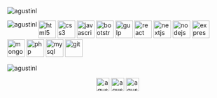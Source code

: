 <p><img align="center" src="https://github-readme-stats.vercel.app/api?username=agustinl&show_icons=true" alt="agustinl" /></p>
<p><img align="left" src="https://github-readme-stats.vercel.app/api/top-langs/?username=agustinl&layout=compact&hide=html" alt="agustinl" /></p>

<p align="left">
    <img src="https://devicons.github.io/devicon/devicon.git/icons/html5/html5-original-wordmark.svg" alt="html5" width="40" height="40" />
    <img src="https://devicons.github.io/devicon/devicon.git/icons/css3/css3-original-wordmark.svg" alt="css3" width="40" height="40" />
    <img src="https://devicons.github.io/devicon/devicon.git/icons/javascript/javascript-original.svg" alt="javascript" width="40" height="40" />
    <img src="https://devicons.github.io/devicon/devicon.git/icons/bootstrap/bootstrap-plain.svg" alt="bootstrap" width="40" height="40" />
    <img src="https://devicons.github.io/devicon/devicon.git/icons/gulp/gulp-plain.svg" alt="gulp" width="40" height="40" />
    <img src="https://devicons.github.io/devicon/devicon.git/icons/react/react-original-wordmark.svg" alt="react" width="40" height="40" />
    <img src="https://cdn.worldvectorlogo.com/logos/nextjs-3.svg" alt="nextjs" width="40" height="40" />
    <img src="https://devicons.github.io/devicon/devicon.git/icons/nodejs/nodejs-original-wordmark.svg" alt="nodejs" width="40" height="40" />
    <img src="https://devicons.github.io/devicon/devicon.git/icons/express/express-original-wordmark.svg" alt="express" width="40" height="40" />
    <img src="https://devicons.github.io/devicon/devicon.git/icons/mongodb/mongodb-original-wordmark.svg" alt="mongodb" width="40" height="40" />
    <img src="https://devicons.github.io/devicon/devicon.git/icons/php/php-original.svg" alt="php" width="40" height="40" />
    <img src="https://devicons.github.io/devicon/devicon.git/icons/mysql/mysql-original-wordmark.svg" alt="mysql" width="40" height="40" />
    <img src="https://www.vectorlogo.zone/logos/git-scm/git-scm-icon.svg" alt="git" width="40" height="40" />
</p>

<p align="left"><img src="https://komarev.com/ghpvc/?username=agustinl" alt="agustinl" /></p>

<p align="center">
    <a href="https://dev.to/agustinl" target="blank"><img align="center" src="https://cdn.jsdelivr.net/npm/simple-icons@3.0.1/icons/dev-dot-to.svg" alt="agustinl" height="30" width="30" /></a>
    <a href="https://twitter.com/agustinlautaro" target="blank"><img align="center" src="https://cdn.jsdelivr.net/npm/simple-icons@3.0.1/icons/twitter.svg" alt="agustinlautaro" height="30" width="30" /></a>
    <a href="https://linkedin.com/in/agustinencaje" target="blank"><img align="center" src="https://cdn.jsdelivr.net/npm/simple-icons@3.0.1/icons/linkedin.svg" alt="agustinencaje" height="30" width="30" /></a>
</p>
